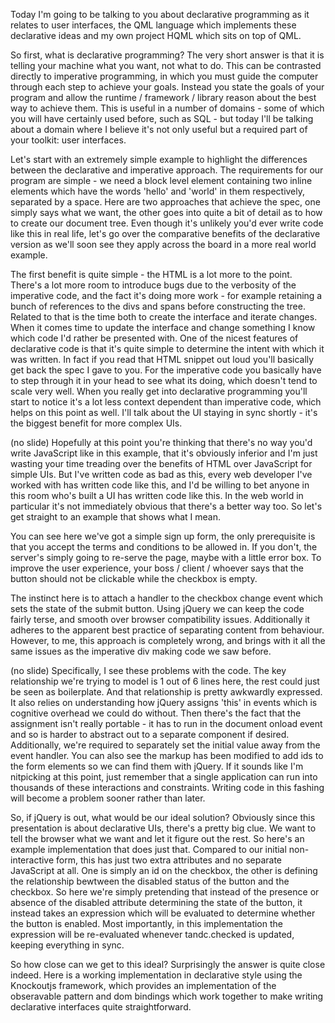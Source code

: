 Today I'm going to be talking to you about declarative programming as it relates to user interfaces, the QML language which implements these declarative ideas and my own project HQML which sits on top of QML.

So first, what is declarative programming? The very short answer is that it is telling your machine what you want, not what to do. This can be contrasted directly to imperative programming, in which you must guide the computer through each step to achieve your goals.
Instead you state the goals of your program and allow the runtime / framework / library reason about the best way to achieve them.
This is useful in a number of domains - some of which you will have certainly used before, such as SQL - but today I'll be talking about a domain where I believe it's not only useful but a required part of your toolkit: user interfaces.

Let's start with an extremely simple example to highlight the differences between the declarative and imperative approach.
The requirements for our program are simple - we need a block level element containing two inline elements which have the words 'hello' and 'world' in them respectively, separated by a space.
Here are two approaches that achieve the spec, one simply says what we want, the other goes into quite a bit of detail as to how to create our document tree.
Even though it's unlikely you'd ever write code like this in real life, let's go over the comparative benefits of the declarative version as we'll soon see they apply across the board in a more real world example.

The first benefit is quite simple - the HTML is a lot more to the point. There's a lot more room to introduce bugs due to the verbosity of the imperative code, and the fact it's doing more work - for example retaining a bunch of references to the divs and spans before constructing the tree.
Related to that is the time both to create the interface and iterate changes. When it comes time to update the interface and change something I know which code I'd rather be presented with.
One of the nicest features of declarative code is that it's quite simple to determine the intent with which it was written. In fact if you read that HTML snippet out loud you'll basically get back the spec I gave to you. For the imperative code you basically have to step through it in your head to see what its doing, which doesn't tend to scale very well. When you really get into declarative programming you'll start to notice it's a lot less context dependent than imperative code, which helps on this point as well.
I'll talk about the UI staying in sync shortly - it's the biggest benefit for more complex UIs.

(no slide) Hopefully at this point you're thinking that there's no way you'd write JavaScript like in this example, that it's obviously inferior and I'm just wasting your time treading over the benefits of HTML over JavaScript for simple UIs. But I've written code as bad as this, every web developer I've worked with has written code like this, and I'd be willing to bet anyone in this room who's built a UI has written code like this. In the web world in particular it's not immediately obvious that there's a better way too. So let's get straight to an example that shows what I mean.

You can see here we've got a simple sign up form, the only prerequisite is that you accept the terms and conditions to be allowed in. If you don't, the server's simply going to re-serve the page, maybe with a little error box. To improve the user experience, your boss / client / whoever says that the button should not be clickable while the checkbox is empty.

The instinct here is to attach a handler to the checkbox change event which sets the state of the submit button. Using jQuery we can keep the code fairly terse, and smooth over browser compatibility issues. Additionally it adheres to the apparent best practice of separating content from behaviour. However, to me, this approach is completely wrong, and brings with it all the same issues as the imperative div making code we saw before.

(no slide) Specifically, I see these problems with the code. The key relationship we're trying to model is 1 out of 6 lines here, the rest could just be seen as boilerplate. And that relationship is pretty awkwardly expressed. It also relies on understanding how jQuery assigns 'this' in events which is cognitive overhead we could do without. Then there's the fact that the assignment isn't really portable - it has to run in the document onload event and so is harder to abstract out to a separate component if desired. Additionally, we're required to separately set the initial value away from the event handler. You can also see the markup has been modified to add ids to the form elements so we can find them with jQuery. If it sounds like I'm nitpicking at this point, just remember that a single application can run into thousands of these interactions and constraints. Writing code in this fashing will become a problem sooner rather than later.

So, if jQuery is out, what would be our ideal solution? Obviously since this presentation is about declarative UIs, there's a pretty big clue. We want to tell the browser what we want and let it figure out the rest. So here's an example implementation that does just that. Compared to our initial non-interactive form, this has just two extra attributes and no separate JavaScript at all. One is simply an id on the checkbox, the other is defining the relationship bewtween the disabled status of the button and the checkbox. So here we're simply pretending that instead of the presence or absence of the disabled attribute determining the state of the button, it instead takes an expression which will be evaluated to determine whether the button is enabled. Most importantly, in this implementation the expression will be re-evaluated whenever tandc.checked is updated, keeping everything in sync.

So how close can we get to this ideal? Surprisingly the answer is quite close indeed. Here is a working implementation in declarative style using the Knockoutjs framework, which provides an implementation of the obseravable pattern and dom bindings which work together to make writing declarative interfaces quite straightforward.
